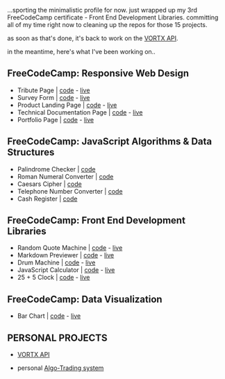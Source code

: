 ...sporting the minimalistic profile for now. just wrapped up my 3rd FreeCodeCamp certificate - Front End Development Libraries. committing all of my time right now to cleaning up the repos for those 15 projects.

as soon as that's done, it's back to work on the [VORTX API](https://github.com/ephraimsmithdev/vortx).

in the meantime, here's what I've been working on..

## **FreeCodeCamp: Responsive Web Design**

- Tribute Page | [code](https://github.com/ephraimsmithdev/tribute-page) - [live](https://ephraimsmithdev.github.io/tribute-page)
- Survey Form | [code](https://github.com/ephraimsmithdev/survey-form) - [live](https://ephraimsmithdev.github.io/survey-form)
- Product Landing Page | [code](https://github.com/ephraimsmithdev/product-landing-page) - [live](https://ephraimsmithdev.github.io/product-landing-page)
- Technical Documentation Page | [code](https://github.com/ephraimsmithdev/technical-documentation-page) - [live](https://ephraimsmithdev.github.io/technical-documentation-page)
- Portfolio Page | [code](https://github.com/ephraimsmithdev/portfolio-page) - [live](https://ephraimsmithdev.github.io/portfolio-page)

## **FreeCodeCamp: JavaScript Algorithms & Data Structures**

- Palindrome Checker | [code](https://github.com/ephraimsmithdev/palindrome-checker)
- Roman Numeral Converter | [code](https://github.com/ephraimsmithdev/roman-numeral-converter)
- Caesars Cipher | [code](https://github.com/ephraimsmithdev/caesars-cipher)
- Telephone Number Converter | [code](https://github.com/ephraimsmithdev/telephone-number-converter)
- Cash Register | [code](https://github.com/ephraimsmithdev/cash-register)

## **FreeCodeCamp: Front End Development Libraries**

- Random Quote Machine | [code](https://github.com/ephraimsmithdev/random-quote-machine) - [live](https://ephraimsmithdev.github.io/random-quote-machine)
- Markdown Previewer | [code](https://github.com/ephraimsmithdev/markdown-previewer) - [live](https://ephraimsmithdev.github.io/markdown-previewer)
- Drum Machine | [code](https://github.com/ephraimsmithdev/drum-machine) - [live](https://ephraimsmithdev.github.io/drum-machine)
- JavaScript Calculator | [code](https://github.com/ephraimsmithdev/javascript-calculator) - [live](https://ephraimsmithdev.github.io/javascript-calculator)
- 25 + 5 Clock | [code](https://github.com/ephraimsmithdev/pomodoro) - [live](https://ephraimsmithdev.github.io/pomodoro)

## **FreeCodeCamp: Data Visualization**

- Bar Chart | [code](https://github.com/ephraimsmithdev/bar-chart) - [live](https://ephraimsmithdev.github.io/bar-chart)

## **PERSONAL PROJECTS**

- [VORTX API](https://github.com/ephraimsmithdev/vortx)

- personal [Algo-Trading system](https://github.com/ephraimsmithdev/alstr)
